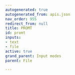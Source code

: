 ```yaml
---
autogenerated: true
autogenerated_from: apis.json
nav_order: 955
redirect_from: null
title: PROMT
id: promt
inputs:
- text
- file
active: true
grand_parent: Input modes
parent: File

---
```


